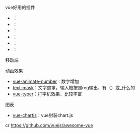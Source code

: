vue好用的插件
- ：[]()
- ：[]()
- ：[]()
- ：[]()
- ：[]()
- ：[]()


移动端




动画效果
- [vue-animate-number](https://github.com/wangdahoo/vue-animate-number)：数字增加
- [text-mask](https://github.com/text-mask/text-mask)：文字遮罩，输入框按照reg输出，有（）或_什么的
- [vue-typer](https://github.com/cngu/vue-typer)：打字机效果，比较丰富


图表
- [vue-chartjs](https://github.com/apertureless/vue-chartjs)：vue封装chart.js



cr https://github.com/vuejs/awesome-vue
